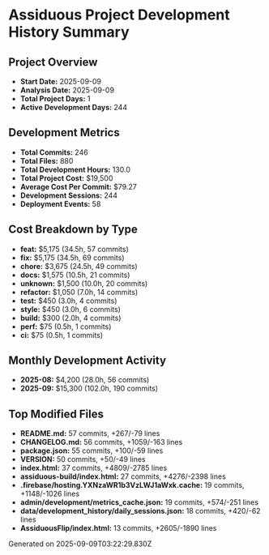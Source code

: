 # Assiduous Project Development History Summary

## Project Overview
- **Start Date:** 2025-09-09
- **Analysis Date:** 2025-09-09
- **Total Project Days:** 1
- **Active Development Days:** 244

## Development Metrics
- **Total Commits:** 246
- **Total Files:** 880
- **Total Development Hours:** 130.0
- **Total Project Cost:** $19,500
- **Average Cost Per Commit:** $79.27
- **Development Sessions:** 244
- **Deployment Events:** 58

## Cost Breakdown by Type
- **feat:** $5,175 (34.5h, 57 commits)
- **fix:** $5,175 (34.5h, 69 commits)
- **chore:** $3,675 (24.5h, 49 commits)
- **docs:** $1,575 (10.5h, 21 commits)
- **unknown:** $1,500 (10.0h, 20 commits)
- **refactor:** $1,050 (7.0h, 14 commits)
- **test:** $450 (3.0h, 4 commits)
- **style:** $450 (3.0h, 6 commits)
- **build:** $300 (2.0h, 4 commits)
- **perf:** $75 (0.5h, 1 commits)
- **ci:** $75 (0.5h, 1 commits)

## Monthly Development Activity
- **2025-08:** $4,200 (28.0h, 56 commits)
- **2025-09:** $15,300 (102.0h, 190 commits)

## Top Modified Files
- **README.md:** 57 commits, +267/-79 lines
- **CHANGELOG.md:** 56 commits, +1059/-163 lines
- **package.json:** 55 commits, +100/-59 lines
- **VERSION:** 50 commits, +50/-49 lines
- **index.html:** 37 commits, +4809/-2785 lines
- **assiduous-build/index.html:** 27 commits, +4276/-2398 lines
- **.firebase/hosting.YXNzaWR1b3VzLWJ1aWxk.cache:** 19 commits, +1148/-1026 lines
- **admin/development/metrics_cache.json:** 19 commits, +574/-251 lines
- **data/development_history/daily_sessions.json:** 18 commits, +420/-62 lines
- **AssiduousFlip/index.html:** 13 commits, +2605/-1890 lines

Generated on 2025-09-09T03:22:29.830Z
